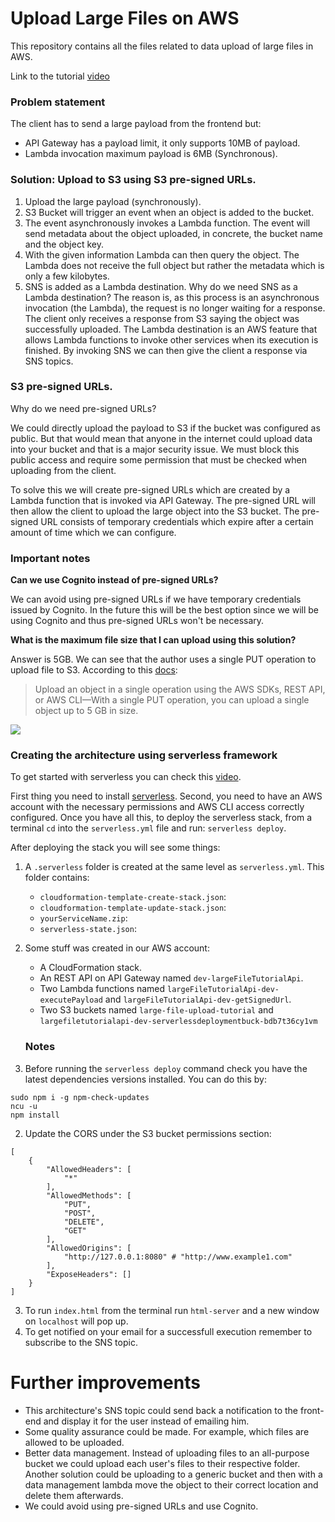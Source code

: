 # Upload Large Files on AWS

This repository contains  all the files related to data upload of large files in AWS.

Link to the tutorial [video](https://www.youtube.com/watch?v=rCTBXrV3EY8&list=PL4-b39mx2Kpa949b5A_noyozjyuuTzngv&index=9&t=924s)

### Problem statement

The client has to send a large payload from the frontend but:
- API Gateway has a payload limit, it only supports 10MB of payload.
- Lambda invocation maximum payload is 6MB (Synchronous).

### Solution: Upload to S3 using S3 pre-signed URLs.

1. Upload the large payload (synchronously).
2. S3 Bucket will trigger an event when an object is added to the bucket.
3. The event asynchronously invokes a Lambda function. The event will send metadata about the object uploaded, in concrete, the bucket name and the object key.
4. With the given information Lambda can then query the object. The Lambda does not receive the full object but rather the metadata which is only a few kilobytes.
5. SNS is added as a Lambda destination. Why do we need SNS as a Lambda destination? The reason is, as this process is an asynchronous invocation (the Lambda), the request is no longer waiting for a response. The client only receives a response from S3 saying the object was successfully uploaded. The Lambda destination is an AWS feature that allows Lambda functions to invoke other services when its execution is finished. By invoking SNS we can then give the client a response via SNS topics.

### S3 pre-signed URLs.

Why do we need pre-signed URLs?

We could directly upload the payload to S3 if the bucket was configured as public. But that would mean that anyone in the internet could upload data into your bucket and that is a major security issue. We must block this public access and require some permission that must be checked when uploading from the client.

To solve this we will create pre-signed URLs which are created by a Lambda function that is invoked via API Gateway. The pre-signed URL will then allow the client to upload the large object into the S3 bucket. The pre-signed URL consists of temporary credentials which expire after a certain amount of time which we can configure.

### Important notes

**Can we use Cognito instead of pre-signed URLs?**

We can avoid using pre-signed URLs if we have temporary credentials issued by Cognito. In the future this will be the best option since we will be using Cognito and thus pre-signed URLs won't be necessary.

**What is the maximum file size that I can upload using this solution?**

Answer is 5GB. We can see that the author uses a single PUT operation to upload file to S3. According to this [docs](https://docs.aws.amazon.com/AmazonS3/latest/userguide/upload-objects.html):
> Upload an object in a single operation using the AWS SDKs, REST API, or AWS CLI—With a single PUT operation, you can upload a single object up to 5 GB in size.

![](https://i.imgur.com/FEVXi5Q.png)

### Creating the architecture using serverless framework

To get started with serverless you can check this [video](https://www.youtube.com/watch?v=woqLi6NEW58). 

First thing you need to install [serverless](https://www.serverless.com/framework/docs/getting-started). Second, you need to have an AWS account with the necessary permissions and AWS CLI access correctly configured. Once you have all this, to deploy the serverless stack, from a terminal `cd` into the `serverless.yml` file and run: `serverless deploy`.

After deploying the stack you will see some things:
1. A `.serverless` folder is created at the same level as `serverless.yml`. This folder contains:
    - `cloudformation-template-create-stack.json`:
    - `cloudformation-template-update-stack.json`: 
    - `yourServiceName.zip`:
    - `serverless-state.json`:
2. Some stuff was created in our AWS account:
    - A CloudFormation stack.
    - An REST API on API Gateway named `dev-largeFileTutorialApi`.
    - Two Lambda functions named `largeFileTutorialApi-dev-executePayload` and `largeFileTutorialApi-dev-getSignedUrl`.
    - Two S3 buckets named `large-file-upload-tutorial` and `largefiletutorialapi-dev-serverlessdeploymentbuck-bdb7t36cy1vm`

    ### Notes

1. Before running the `serverless deploy` command check you have the latest dependencies versions installed. You can do this by:
```
sudo npm i -g npm-check-updates
ncu -u
npm install
```

2. Update the CORS under the S3 bucket permissions section:
```
[
    {
        "AllowedHeaders": [
            "*"
        ],
        "AllowedMethods": [
            "PUT",
            "POST",
            "DELETE",
            "GET"
        ],
        "AllowedOrigins": [
            "http://127.0.0.1:8080" # "http://www.example1.com" 
        ],
        "ExposeHeaders": []
    }
]
```
3. To run `index.html` from the terminal run `html-server` and a new window on `localhost` will pop up.
4. To get notified on your email for a successfull execution remember to subscribe to the SNS topic.

# Further improvements

- This architecture's SNS topic could send back a notification to the front-end and display it for the user instead of emailing him. 
- Some quality assurance could be made. For example, which files are allowed to be uploaded.
- Better data management. Instead of uploading files to an all-purpose bucket we could upload each user's files to their respective folder. Another solution could be uploading to a generic bucket and then with a data management lambda move the object to their correct location and delete them afterwards.
- We could avoid using pre-signed URLs and use Cognito.
